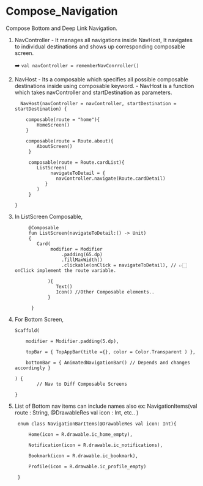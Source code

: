 # Compose_Navigation
Compose Bottom and Deep Link Navigation.

1. NavController - It manages all navigations inside NavHost, It navigates to individual destinations and shows up corresponding composable screen.

    ➡️ ` val navController = rememberNavConrroller() `

2. NavHost - Its a composable which specifies all possible composable destinations inside using composable keyword.
           - NavHost is a function which takes navController and startDestination as parameters.

     ```
       NavHost(navController = navController, startDestination = startDestination) {

         composable(route = "home"){
             HomeScreen()
         }
  
         composable(route = Route.about){
             AboutScreen()
          }

          composable(route = Route.cardList){
             ListScreen(
                  navigateToDetail = {
                    navController.navigate(Route.cardDetail)
                }
             )
          }
     
     }
     
     ```

3. In ListScreen Composable,
   
            @Composable
            fun ListScreen(navigateToDetail:() -> Unit)
            {
               Card(
                    modifier = Modifier
                        .padding(65.dp)
                        .fillMaxWidth()
                        .clickable(onClick = navigateToDetail), // 👉🏻 onClick implement the route variable.
   
                   ){
                      Text()
                      Icon() //Other Composable elements..
                   }

             }


4. For Bottom Screen,
   
       Scaffold(
   
           modifier = Modifier.padding(5.dp),
       
           topBar = { TopAppBar(title ={}, color = Color.Transparent ) },
       
           bottomBar = { AnimatedNavigationBar() // Depends and changes accordingly }

       ) {
               // Nav to Diff Composable Screens 
   
       }


5. List of Bottom nav items can include names also ex: NavigationItems(val route : String, @DrawableRes val icon : Int, etc.. )

        enum class NavigationBarItems(@DrawableRes val icon: Int){
   
            Home(icon = R.drawable.ic_home_empty),
   
            Notification(icon = R.drawable.ic_notifications),
   
            Bookmark(icon = R.drawable.ic_bookmark),
   
            Profile(icon = R.drawable.ic_profile_empty)
        
        }
